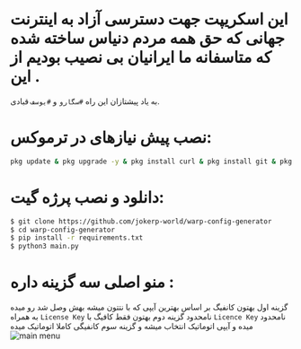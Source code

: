 # این اسکریپت جهت دسترسی آزاد به اینترنت جهانی که حق همه مردم دنیاس ساخته شده که متاسفانه ما ایرانیان بی نصیب بودیم از این .

به یاد پیشتازان این راه `#سگارو` و `#یوسف` قبادی.


# نصب پیش نیازهای در ترموکس:

```bash
pkg update & pkg upgrade -y & pkg install curl & pkg install git & pkg install python3 & pkg install python3-pip
```


# دانلود و نصب پرژه گیت:

```bash
$ git clone https://github.com/jokerp-world/warp-config-generator
$ cd warp-config-generator
$ pip install -r requirements.txt
$ python3 main.py

```
# منو اصلی سه گزینه داره :
گزینه اول بهتون کانفیگ بر اساس بهترین آیپی که با نتتون میشه بهش وصل شد رو میده به همراه `License Key` نامحدود
گزینه دوم بهتون فقط کافیگ با `Licence Key` نامحدود میده و آیپی اتوماتیک انتخاب میشه
و گزینه سوم کانفیگی کاملا اتوماتیک میده
![main menu](https://github.com/jokerp-world/configs/blob/main/1.jpg)




